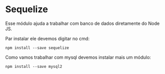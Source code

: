 # Sequelize

Esse módulo ajuda a trabalhar com banco de dados diretamente do Node JS.

Par instalar ele devemos digitar no cmd:

    npm install --save sequelize

Como vamos trabalhar com mysql devemos instalar mais um módulo:

    npm install --save mysql2


